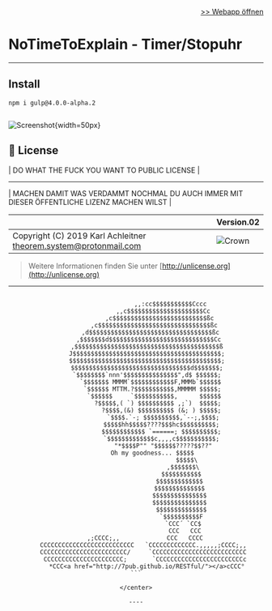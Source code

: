 <p align = "right"><a href="https://7pub.github.io/timer-webapp/app/">>> Webapp &ouml;ffnen</a></p>

# NoTimeToExplain - Timer/Stopuhr

---

## Install

`npm i gulp@4.0.0-alpha.2`

![]()

![Screenshot](./docs/NoTimeToExplain.gif){width=50px}

## 📄 License

| DO WHAT THE FUCK YOU WANT TO PUBLIC LICENSE |

---

| MACHEN DAMIT WAS VERDAMMT NOCHMAL DU AUCH IMMER MIT DIESER ÖFFENTLICHE LIZENZ MACHEN WILST |

| | Version.02  |
|- | -|
| Copyright (C) 2019 Karl Achleitner theorem.system@protonmail.com |![Crown](https://7pub.github.io/_site/license/WTFPL/wtfpl-badge-4.png) |
  > Weitere Informationen finden Sie unter [http://unlicense.org](http://unlicense.org)

---

<center>

````

                   ,,:cc$$$$$$$$$$$Cccc
               ,,c$$$$$$$$$$$$$$$$$$$$$Cc
             ,c$$$$$$$$$$$$$$$$$$$$$$$$$$ßc
          ,c$$$$$$$$$$$$$$$$$$$$$$$$$$$$$$$ßc
        ,d$$$$$$$$$$$$$$$$$$$$$$$$$$$$$$$$$$ßc
       ,$$$$$$$d$$$$$$$$$$$$$$$$$$$$$$$$$$$$$Cc
      ,$$$$$$$$$$$$$$$$$$$$$$$$$$$$$$$$$$$$$$$$ß
      J$$$$$$$$$$$$$$$$$$$$$$$$$$$$$$$$$$$$$$$$$;
      $$$$$$$$$$$$$$$$$$$$$$$$$$$$$$$$$$$$$$$$$$;
      $$$$$$$$$$$$$$$$$$$$$$$$$$$$$$$$$d$$$$$$$;
      `$$$$$$$$`nnn'$$$$$$$$$$$$$$$",d$ $$$$$$;
        `$$$$$$$ MMMM`$$$$$$$$$$$$F,MMMb`$$$$$$
         `$$$$$$ MTTM.?$$$$$$$$$$$,MMMMM $$$$$;
          `$$$$$$     `$$$$$$$$$$$,      $$$$$$
            ?$$$$$,( `) $$$$$$$$$$ ,;`)  $$$$$;
              ?$$$$,(&) $$$$$$$$$$ (&; ) $$$$$;
               `$$$$.`-; $$$$$$$$$$,`--;,$$$$;
              $$$$$hh$$$$$????$$$hc$$$$$$$$$$;
              $$$$$$$$$$$$ `======; $$$$$$$$$$;
              `$$$$$$$$$$$$$c,,,,c$$$$$$$$$$$;
               "*$$$$P"" "$$$$$$?????$$??"
          Oh my goodness... $$$$$ 
                            $$$$$\
                          ,$$$$$$$\
                         $$$$$$$$$$$
                        $$$$$$$$$$$$$
                        $$$$$$$$$$$$$$
                        $$$$$$$$$$$$$$$
                        $$$$$$$$$$$$$$$
                         $$$$$$$$$$$$$$
                         `$$$$$$$$$$F
                          `CCC´ `CC$
                           CCC   CCC
     ,;CCCC;,,             CCC   CCCC
    CCCCCCCCCCCCCCCCCCCCCCCCCC   `CCCCCCCCCCCCC.,,,,,;CCCC;,,
    CCCCCCCCCCCCCCCCCCCCCCCC/     `CCCCCCCCCCCCCCCCCCCCCCCCCC
     CCCCCCCCCCCCCCCCCCCCCC;       `CCCCCCCCCCCCCCCCCCCCCCCCc
      *CCC<a href="http://7pub.github.io/RESTful/"></a>cCCC°
```

</center>

----
